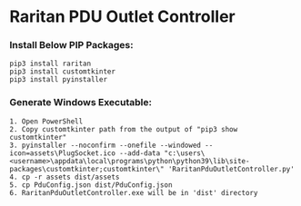 # Raritan PDU Outlet Controller



### Install Below PIP Packages:
    pip3 install raritan
    pip3 install customtkinter
    pip3 install pyinstaller

### Generate Windows Executable:
    1. Open PowerShell
    2. Copy customtkinter path from the output of "pip3 show customtkinter"
    3. pyinstaller --noconfirm --onefile --windowed --icon=assets\PlugSocket.ico --add-data "c:\users\<username>\appdata\local\programs\python\python39\lib\site-packages\customtkinter;customtkinter\" 'RaritanPduOutletController.py'
    4. cp -r assets dist/assets
    5. cp PduConfig.json dist/PduConfig.json
    6. RaritanPduOutletController.exe will be in 'dist' directory
